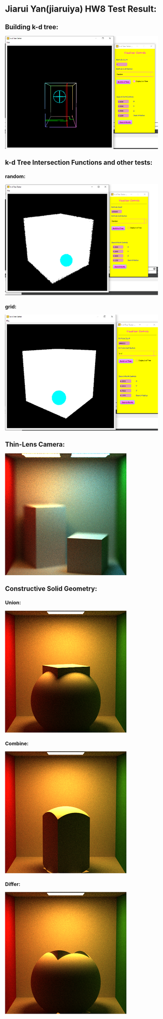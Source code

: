 Jiarui Yan(jiaruiya) HW8 Test Result:
======================

Building k-d tree:
-------------
![](./KDTree/KD_Result/KdTreeVisiulization.PNG)

k-d Tree Intersection Functions and other tests:
-------------

### random:

![](./KDTree/KD_Result/PointsSearch.PNG)

### grid:

![](./KDTree/KD_Result/PointsSearchGrid.PNG)

Thin-Lens Camera:
-------------

![](./PathTracer/CIS461_HW7-master/RenderedResult/ThinLens.png)

Constructive Solid Geometry:
-------------

### Union:

![](./PathTracer/CIS461_HW7-master/RenderedResult/CSGUnion.png)

### Combine:

![](./PathTracer/CIS461_HW7-master/RenderedResult/CSGCombine.png)

### Differ:

![](./PathTracer/CIS461_HW7-master/RenderedResult/CSGDiffer.png)